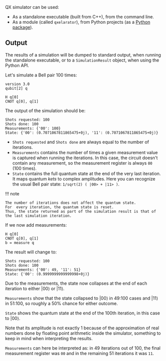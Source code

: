 QX simulator can be used:

- As a standalone executable (built from C++), from the command line.
- As a module (called `qxelarator`), from Python projects (as a [Python package](https://pypi.org/project/libqasm/)).

## Output

The results of a simulation will be dumped to standard output, when running the standalone executable,
or to a `SimulationResult` object, when using the Python API.

Let's simulate a Bell pair 100 times:

```
version 3.0
qubit[2] q

H q[0] 
CNOT q[0], q[1]
```

The output of the simulation should be:

```
Shots requested: 100
Shots done: 100
Measurements: {'00': 100}
State: {'00': (0.7071067811865475+0j), '11': (0.7071067811865475+0j)}
```

- `Shots requested` and `Shots done` are always equal to the number of iterations.
- `Measurements` contains the number of times a given measurement value is captured when running the iterations.
  In this case, the circuit doesn't contain any measurement, so the measurement register is always `00` (100 times).
- `State` contains the full quantum state at the end of the very last iteration.
  It maps quantum _kets_ to complex amplitudes.
  Here you can recognize the usual Bell pair state: `1/sqrt(2) ( |00> + |11> )`.

!!! note

    The number of iterations does not affect the quantum state.
    For  every iteration, the quantum state is reset.
    Thus, the state returned as part of the simulation result is that of the last simulation iteration.

If we now add measurements:

```
H q[0] 
CNOT q[0], q[1]
b = measure q
```

The result will change to:

```
Shots requested: 100
Shots done: 100
Measurements: {'00': 49, '11': 51}
State: {'00': (0.9999999999999998+0j)}
```

Due to the measurements, the state now collapses at the end of each iteration to either $|00\rangle$ or $|11\rangle$.

`Measurements` show that the state collapsed to $|00\rangle$ in 49:100 cases and $|11\rangle$ in 51:100,
so roughly a 50% chance for either outcome.

`State` shows the quantum state at the end of the 100th iteration, in this case to $|00\rangle$.

Note that its amplitude is not exactly 1 because of the approximation of real numbers
done by floating point arithmetic inside the simulator,
something to keep in mind when interpreting the results.

`Measurements` can here be interpreted as: in 49 iterations out of 100,
the final measurement register was `00` and in the remaining 51 iterations it was `11`.
